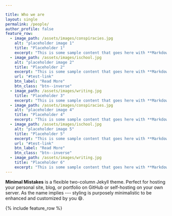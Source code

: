```yaml
---

title: Who we are
layout: single 
permalink: /people/
author_profile: false
feature_row:
  - image_path: /assets/images/conspiracies.jpg
    alt: "placeholder image 1"
    title: "Placeholder 1"
    excerpt: "This is some sample content that goes here with **Markdown** formatting."
  - image_path: /assets/images/ischool.jpg
    alt: "placeholder image 2"
    title: "Placeholder 2"
    excerpt: "This is some sample content that goes here with **Markdown** formatting."
    url: "#test-link"
    btn_label: "Read More"
    btn_class: "btn--inverse"
  - image_path: /assets/images/writing.jpg
    title: "Placeholder 3"
    excerpt: "This is some sample content that goes here with **Markdown** formatting."
  - image_path: /assets/images/conspiracies.jpg
    alt: "placeholder image 4"
    title: "Placeholder 4"
    excerpt: "This is some sample content that goes here with **Markdown** formatting."
  - image_path: /assets/images/ischool.jpg
    alt: "placeholder image 5"
    title: "Placeholder 5"
    excerpt: "This is some sample content that goes here with **Markdown** formatting."
    url: "#test-link"
    btn_label: "Read More"
    btn_class: "btn--inverse"
  - image_path: /assets/images/writing.jpg
    title: "Placeholder 6"
    excerpt: "This is some sample content that goes here with **Markdown** formatting."
---
```


**Minimal Mistakes** is a flexible two-column Jekyll theme. Perfect for hosting your personal site, blog, or portfolio on GitHub or self-hosting on your own server. As the name implies --- styling is purposely minimalistic to be enhanced and customized by you :smile:.

{% include feature_row %}

